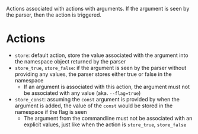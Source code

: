 Actions associated with actions with arguments. If the argument is seen
by the parser, then the action is triggered.

# Actions

- `store`: default action, store the value associated with the argument
  into the namespace object returned by the parser
- `store_true`, `store_false`: if the argument is seen by the parser without
  providing any values, the parser stores either true or false in the namespace
  - If an argument is associated with this action, the argument must not be
    associated with any value (aka. `--flag=true`)
- `store_const`: assuming the `const` argument is provided by when the
  argument is added, the value of the `const` would be stored in the
  namespace if the flag is seen
  - The argument from the commandline must not be associated with an
    explicit values, just like when the action is `store_true`, `store_false`
